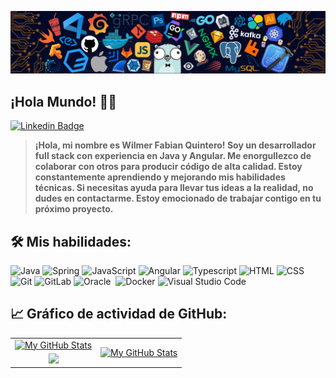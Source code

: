 
[![](./src/header_.png)](#)
## ¡Hola Mundo! 🐱‍💻 
[![Linkedin Badge](https://img.shields.io/badge/-LinkedIn-0077B5?style=flat&logo=Linkedin&logoColor=white&link=https://www.linkedin.com/in/fabian-quintero-developer-desarrollador-web/)](https://www.linkedin.com/in/fabian-quintero-developer-desarrollador-web/)

> <b>¡Hola, mi nombre es Wilmer Fabian Quintero! Soy un desarrollador full stack con experiencia en Java y Angular. Me enorgullezco de colaborar con otros para producir código de alta calidad. Estoy constantemente aprendiendo y mejorando mis habilidades técnicas. Si necesitas ayuda para llevar tus ideas a la realidad, no dudes en contactarme. Estoy emocionado de trabajar contigo en tu próximo proyecto.</b>

## 🛠️ Mis habilidades:
![Java](https://img.shields.io/badge/-Java-ff961f?style=flat&logoColor=white&logo=java) ![Spring](https://img.shields.io/badge/-Spring-00d10d?style=flat&logoColor=white&logo=spring)&nbsp;![JavaScript](https://img.shields.io/badge/-JavaScript-ffdd19?style=flat&logoColor=white&logo=javascript) ![Angular](https://img.shields.io/badge/-Angular-555?style=flat&logoColor=ff0d00&logo=angular)&nbsp;![Typescript](https://img.shields.io/badge/-Typescript-ffdd19?style=flat&logoColor=white&logo=typescript&color=3178C6)&nbsp;![HTML](https://img.shields.io/badge/-HTML-red?style=flat&logoColor=white&logo=html5)&nbsp;![CSS](https://img.shields.io/badge/-CSS-196eff?style=flat&logoColor=white&logo=css3)&nbsp;
![Git](https://img.shields.io/badge/-Git-orange?style=flat&logoColor=white&logo=git)&nbsp;![GitLab](https://img.shields.io/badge/-GitLab-black?style=flat&logo=gitlab)&nbsp;![Oracle](https://img.shields.io/badge/-Oracle-brown?style=flat&logoColor=white&logo=oracle)&nbsp; ![Docker](https://img.shields.io/badge/-Docker-3178C1?style=flat&logoColor=white&logo=Docker)&nbsp;![Visual Studio Code](https://img.shields.io/badge/-Visual%20Studio%20Code-white?style=flat&logo=visual-studio-code&logoColor=007ACC)&nbsp;

## 📈 Gráfico de actividad de GitHub:

<table>
    <tr>
        <td align="center"><a href="https://github.com/fabianqr#gh-dark-mode-only"><img src="https://github-readme-stats.vercel.app/api?username=fabianqr&show_icons=true&theme=tokyonight&include_all_commits=true#gh-dark-mode-only" alt="My GitHub Stats"/></a></td>
        <td rowspan="2" align="center"><a href="https://github.com/fabianqr#gh-dark-mode-only"><img src="https://github-readme-stats.vercel.app/api/top-langs/?username=fabianqr&theme=tokyonight&langs_count=8#gh-dark-mode-only" alt="My GitHub Stats"/></a></td>
    </tr>
    <tr>
        <td align="center"><a href="https://github.com/fabianqr#gh-dark-mode-only"><img src="https://github-readme-streak-stats.herokuapp.com/?user=fabianqr&theme=tokyonight"/></a></td>
    </tr>
</table>
